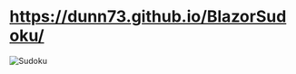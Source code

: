 # https://dunn73.github.io/BlazorSudoku/

![Sudoku](https://github.com/Dunn73/BlazorSudoku/assets/107824904/530b2361-cbc4-46a0-9c4c-6023b6fa0549)
